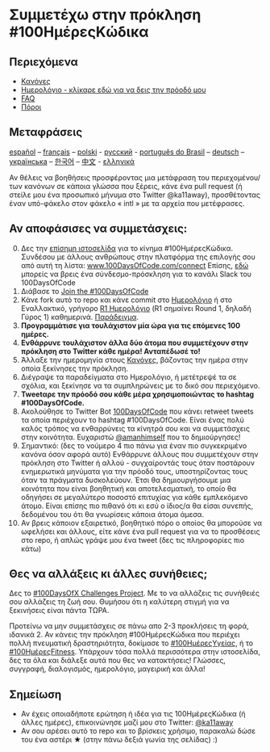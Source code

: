 # Συμμετέχω στην πρόκληση #100ΗμέρεςΚώδικα

## Περιεχόμενα

* [Κανόνες](rules-el.md)
* [Ημερολόγιο - κλίκαρε εδώ για να δεις την πρόοδό μου](log-el.md)
* [FAQ](FAQ-el.md)
* [Πόροι](resources-el.md)

## Μεταφράσεις
[español](/intl/es/README.md) – [français](/intl/fr/FAQ-fr.md) – [polski](/intl/pl/README.md) - [русский](/intl/ru/README-ru.md) - [português do Brasil](/intl/pt-br/LEIAME.md) – [deutsch](/intl/de/README.md) – [українська](/intl/ua/README-ua.md) – [한국어](/intl/ko/README-ko.md) – [中文](/intl/ch/README.md) - [ελληνικά](/intl/el/README.md)

Αν θέλεις να βοηθήσεις προσφέροντας μια μετάφραση του περιεχομένου/των κανόνων σε κάποια γλώσσα που ξέρεις, κάνε ένα pull request (ή στείλε μου ένα προσωπικό μήνυμα στο Twitter @ka11away), προσθέτοντας έναν υπό-φάκελο στον φάκελο « intl » με τα αρχεία που μετέφρασες.

## Αν αποφάσισες να συμμετάσχεις:

0.  Δες την [επίσημη ιστοσελίδα](http://100daysofcode.com/) για το κίνημα #100ΗμέρεςΚώδικα. Συνδέσου με άλλους ανθρώπους στην πλατφόρμα της επιλογής σου από αυτή τη λίστα: www.100DaysOfCode.com/connect
    Επίσης, [εδώ](https://join.slack.com/t/100xcode/shared_invite/zt-gaxsv2fp-N8ORl8wxsOF3rHaXgavMLA) μπορείς να βρεις ένα σύνδεσμο-πρόσκληση για το κανάλι Slack του 100DaysOfCode
1.  Διάβασε το [Join the #100DaysOfCode](https://medium.freecodecamp.com/join-the-100daysofcode-556ddb4579e4)
1.  Κάνε fork αυτό το repo και κάνε commit στο [Ημερολόγιο](log-el.md) ή στο Εναλλακτικό, γρήγορο [R1 Ημερολόγιο](r1-log-el.md) (R1 σημαίνει Round 1, δηλαδή Γύρος 1) καθημερινά. [Παράδειγμα](https://github.com/Kallaway/100-days-kallaway-log).
1.  **Προγραμμάτισε για τουλάχιστον μία ώρα για τις επόμενες 100 ημέρες.**
1.  **Ενθάρρυνε τουλάχιστον άλλα δύο άτομα που συμμετέχουν στην πρόκληση στο Twitter κάθε ημέρα! Ανταπέδωσέ το!**
1.  Άλλαξε την ημερομηνία στους [Κανόνες](rules-el.md), βάζοντας την ημέρα στην οποία ξεκίνησες την πρόκληση.
1.  Διέγραψε τα παραδείγματα στο Ημερολόγιο, ή μετέτρεψέ τα σε σχόλια, και ξεκίνησε να τα συμπληρώνεις με το δικό σου περιεχόμενο.
1.  **Tweetαρε την πρόοδό σου κάθε μέρα χρησιμοποιώντας το hashtag #100DaysOfCode.**
1.  Ακολούθησε το Twitter Bot [100DaysOfCode](https://twitter.com/_100DaysOfCode) που κάνει retweet tweets τα οποία περιέχουν το hashtag #100DaysOfCode. Είναι ένας πολύ καλός τρόπος να ενθαρρύνεις τα κίνητρά σου και να συμμετάσχεις στην κοινότητα. Ευχαριστώ [@amanhimself](https://twitter.com/amanhimself) που το δημιούργησες!
1.  Σημαντικό: (δες το νούμερο 4 πιο πάνω για έναν πιο συγκεκριμένο κανόνα όσον αφορά αυτό) Ενθάρρυνε άλλους που συμμετέχουν στην πρόκληση στο Twitter ή αλλού - συγχαίροντάς τους όταν ποστάρουν ενημερωτικά μηνύματα για την πρόοδό τους, υποστηρίζοντας τους όταν τα πράγματα δυσκολεύουν. Έτσι θα δημιουργήσουμε μια κοινότητα που είναι βοηθητική και αποτελεσματική, το οποίο θα οδηγήσει σε μεγαλύτερο ποσοστό επιτυχίας για κάθε εμπλεκόμενο άτομο. Είναι επίσης πιο πιθανό ότι κι εσύ ο ίδιος/α θα είσαι συνεπής, δεδομένου του ότι θα γνωρίσεις κάποια άτομα άμεσα.
1.  Αν βρεις κάποιον εξαιρετικό, βοηθητικό πόρο ο οποίος θα μπορούσε να ωφελήσει και άλλους, είτε κάνε ένα pull request για να το προσθέσεις στο repo, ή απλώς γράψε μου ένα tweet (δες τις πληροφορίες πιο κάτω)

## Θες να αλλάξεις κι άλλες συνήθειες;

Δες το [#100DaysOfX Challenges Project](http://100daysofx.com/). Με το να αλλάζεις τις συνήθειές σου αλλάζεις τη ζωή σου. Θυμήσου ότι η καλύτερη στιγμή για να ξεκινήσεις είναι πάντα ΤΩΡΑ.

Προτείνω να μην συμμετάσχεις σε πάνω απο 2-3 προκλήσεις τη φορά, ιδανικά 2. Αν κάνεις την πρόκληση #100ΗμέρεςΚώδικα που περιέχει πολλή πνευματική δραστηριότητα, δοκίμασε το [#100ΗμέρεςΥγείας](http://100daysofx.com/where-x-is/health/), ή το [#100ΗμέρεςFitness](http://100daysofx.com/challenges/). Υπάρχουν τόσα πολλά περισσότερα στην ιστοσελίδα, δες τα όλα και διάλεξε αυτά που θες να κατακτήσεις!
Γλώσσες, συγγραφή, διαλογισμός, ημερολόγιο, μαγειρική και άλλα!

## Σημείωση

* Αν έχεις οποιαδήποτε ερώτηση ή ιδέα για τις 100ΗμέρεςΚώδικα (ή άλλες ημέρες), επικοινώνησε μαζί μου στο Twitter: [@ka11away](https://twitter.com/ka11away)
* Αν σου αρέσει αυτό το repo και το βρίσκεις χρήσιμο, παρακαλώ δώσε του ένα αστέρι &#9733; (στην πάνω δεξιά γωνία της σελίδας) :)
